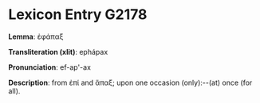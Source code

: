 # Lexicon Entry G2178

**Lemma**: ἐφάπαξ

**Transliteration (xlit)**: ephápax

**Pronunciation**: ef-ap'-ax

**Description**:
from ἐπί and ἅπαξ; upon one occasion (only):--(at) once (for all).
